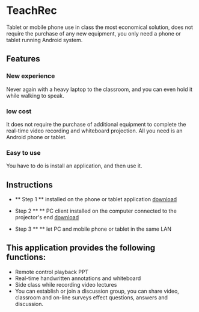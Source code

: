 # TeachRec
Tablet or mobile phone use in class the most economical solution, does not require the purchase of any new equipment, you only need a phone or tablet running Android system.

## Features
### New experience
Never again with a heavy laptop to the classroom, and you can even hold it while walking to speak.

### low cost
It does not require the purchase of additional equipment to complete the real-time video recording and whiteboard projection. All you need is an Android phone or tablet.

### Easy to use
You have to do is install an application, and then use it.

## Instructions
* ** Step 1 ** installed on the phone or tablet application [download](https://play.google.com/store/apps/details?id=com.alei.teachrec)

* Step 2 ** ** PC client installed on the computer connected to the projector's end [download](http://download.teachrec.com/pc-installer.exe)

* Step 3 ** ** let PC and mobile phone or tablet in the same LAN

## This application provides the following functions:
* Remote control playback PPT
* Real-time handwritten annotations and whiteboard
* Side class while recording video lectures
* You can establish or join a discussion group, you can share video, classroom and on-line surveys effect questions, answers and discussion.